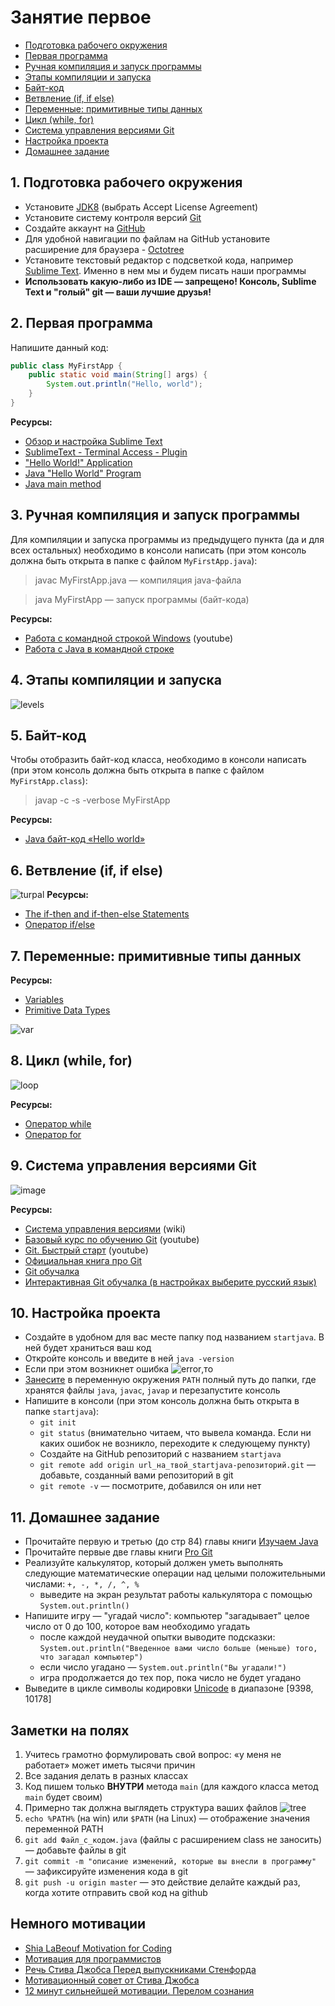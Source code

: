 # Занятие первое

- [Подготовка рабочего окружения](#1)
- [Первая программа](#2)
- [Ручная компиляция и запуск программы](#3)
- [Этапы компиляции и запуска](#4)
- [Байт-код](#5)
- [Ветвление (if, if else)](#6)
- [Переменные: примитивные типы данных](#7)
- [Цикл (while, for)](#8)
- [Система управления версиями Git](#9)
- [Настройка проекта](#10)
- [Домашнее задание](#11)

## <a name="1">1. Подготовка рабочего окружения</a>
- Установите [JDK8](http://www.oracle.com/technetwork/java/javase/downloads/jdk8-downloads-2133151.html) (выбрать Accept License Agreement)
- Установите систему контроля версий [Git](http://git-scm.com/downloads)
- Создайте аккаунт на [GitHub](https://github.com/)
- Для удобной навигации по файлам на GitHub установите расширение для браузера - [Octotree](https://habrahabr.ru/post/223527/)
- Установите текстовый редактор с подсветкой кода, например [Sublime Text](https://www.sublimetext.com/). Именно в нем мы и будем писать наши программы
- **Использовать какую-либо из IDE — запрещено! Консоль, Sublime Text и "голый" git — ваши лучшие друзья!**

## <a name="2">2. Первая программа</a>

Напишите данный код:

``` java
public class MyFirstApp {	
	public static void main(String[] args) {
		System.out.println("Hello, world");
	}
}
```
**Ресурсы:**
- [Обзор и настройка Sublime Text](https://xakep.ru/2014/07/28/sublime-text-not-for-coding/)
- [SublimeText - Terminal Access - Plugin](https://www.youtube.com/watch?v=4hZvb8sr1cE)
- ["Hello World!" Application](https://docs.oracle.com/javase/tutorial/getStarted/application/index.html)
- [Java "Hello World" Program](https://www.journaldev.com/481/java-hello-world-program)
- [Java main method](https://www.journaldev.com/12552/public-static-void-main-string-args-java-main-method)

## <a name="3">3. Ручная компиляция и запуск программы</a>
Для компиляции и запуска программы из предыдущего пункта (да и для всех остальных) необходимо в консоли написать (при этом консоль должна быть открыта в папке с файлом `MyFirstApp.java`):
>javac MyFirstApp.java — компиляция java-файла

>java MyFirstApp — запуск программы (байт-кода)

**Ресурсы:**
- [Работа с командной строкой Windows](https://www.youtube.com/watch?v=8_tkUJhuogA) (youtube)
- [Работа с Java в командной строке](https://habr.com/post/125210/)

## <a name="4">4. Этапы компиляции и запуска</a>
![levels](https://user-images.githubusercontent.com/29703461/39407954-5ff88c7c-4bd7-11e8-96d6-1456d6673a45.png)

## <a name="5">5. Байт-код</a>
Чтобы отобразить байт-код класса, необходимо в консоли написать (при этом консоль должна быть открыта в папке с файлом `MyFirstApp.class`):
>javap -c -s -verbose MyFirstApp

**Ресурсы:**

- [Java байт-код «Hello world»](https://habr.com/post/264919/)

## <a name="6">6. Ветвление (if, if else)</a>
![turpal](https://user-images.githubusercontent.com/29703461/39215173-9afa64b4-481f-11e8-9731-fa60a8439f71.jpg)
**Ресурсы:**

- [The if-then and if-then-else Statements](https://docs.oracle.com/javase/tutorial/java/nutsandbolts/if.html)
- [Оператор if/else](http://pr0java.blogspot.ru/2015/04/ifelse.html)

## <a name="7">7. Переменные: примитивные типы данных</a>
**Ресурсы:**

- [Variables](https://docs.oracle.com/javase/tutorial/java/nutsandbolts/variables.html)
- [Primitive Data Types](https://docs.oracle.com/javase/tutorial/java/nutsandbolts/datatypes.html)

![var](https://user-images.githubusercontent.com/29703461/39386134-d0843ce6-4a7b-11e8-8a0f-94224b256386.png)

## <a name ="8">8. Цикл (while, for)</a>
![loop](https://user-images.githubusercontent.com/29703461/39228479-100883f2-4867-11e8-9d63-5d18e455aaa2.jpeg)

**Ресурсы:**

- [Оператор while](http://pr0java.blogspot.ru/2015/04/java-1.html)
- [Оператор for](http://pr0java.blogspot.ru/2015/04/for-foreach.html)

## <a name ="9">9. Система управления версиями Git</a>
![image](https://cloud.githubusercontent.com/assets/18701152/15219746/9295a2fe-186d-11e6-876b-c61cc9be71e4.png)

**Ресурсы:**

  - [Система управления версиями](https://ru.wikipedia.org/wiki/Система_управления_версиями) (wiki)
  - [Базовый курс по обучению Git](https://www.youtube.com/playlist?list=PLIU76b8Cjem5B3sufBJ_KFTpKkMEvaTQR) (youtube)
  - [Git. Быстрый старт](https://www.youtube.com/watch?v=4-NX17Ip-xQ&list=PLmRNNqEA7JoM77hOJkPrLOfJQGizCLR3P) (youtube)
  - [Официальная книга про Git](https://git-scm.com/book/ru/v2)
  - [Git обучалка](https://githowto.com/ru)
  - [Интерактивная Git обучалка (в настройках выберите русский язык)](http://learngitbranching.js.org)
  
## <a name="10">10. Настройка проекта</a>
- Создайте в удобном для вас месте папку под названием `startjava`. В ней будет храниться ваш код
- Откройте консоль и введите в ней `java -version`
- Если при этом возникнет ошибка
![error](https://user-images.githubusercontent.com/29703461/39296698-4796325e-494a-11e8-8ac5-53cf4b3c3e6d.jpg),то
- [Занесите](https://www.java.com/ru/download/help/path.xml) в переменную окружения `PATH` полный путь до папки, где хранятся файлы `java`, `javac`, `javap` и перезапустите консоль
- Напишите в консоли (при этом консоль должна быть открыта в папке `startjava`): 
  - `git init`
  - `git status` (внимательно читаем, что вывела команда. Если ни каких ошибок не возникло, переходите к следующему пункту)
  - Создайте на GitHub репозиторий с названием `startjava`
  - `git remote add origin url_на_твой_startjava-репозиторий.git` — добавьте, созданный вами репозиторий в git
  - `git remote -v` — посмотрите, добавился он или нет

## <a name="11">11. Домашнее задание</a>
- Прочитайте первую и третью (до стр 84) главы книги [Изучаем Java](https://www.ozon.ru/context/detail/id/7821666/)
- Прочитайте первые две главы книги [Pro Git](https://git-scm.com/book/ru/v2)
- Реализуйте калькулятор, который должен уметь выполнять следующие математические операции над целыми положительными числами: `+, -, *, /, ^, %`
  - выведите на экран результат работы калькулятора с помощью `System.out.println()`
- Напишите игру — "угадай число": компьютер "загадывает" целое число от 0 до 100, которое вам необходимо угадать
  - после каждой неудачной опытки выводите подсказки: `System.out.println("Введенное вами число больше (меньше) того, что загадал компьютер")`
  - если число угадано — `System.out.println("Вы угадали!")`
  - игра продолжается до тех пор, пока число не будет угадано
- Выведите в цикле символы кодировки [Unicode](https://ru.wikipedia.org/wiki/Юникод) в диапазоне [9398, 10178]

## Заметки на полях
1. Учитесь грамотно формулировать свой вопрос: «у меня не работает» может иметь тысячи причин
2. Все задания делать в разных классах
3. Код пишем только **ВНУТРИ** метода `main` (для каждого класса метод `main` будет своим)
4. Примерно так должна выглядеть структура ваших файлов
![tree](https://user-images.githubusercontent.com/29703461/39294598-d3a1c94e-4944-11e8-97f4-84f3bc5d2d6c.png)
5. `echo %PATH%` (на win) или `$PATH` (на Linux) — отображение значения переменной PATH
6. `git add Файл_с_кодом.java` (файлы с расширением class не заносить) — добавьте файлы в git
7. `git commit -m "описание изменений, которые вы внесли в программу"` — зафиксируйте изменения кода в git
8. `git push -u origin master` — это действие делайте каждый раз, когда хотите отправить свой код на github

## Немного мотивации
- [Shia LaBeouf Motivation for Coding](https://youtu.be/J1usv2Hn-pU)
- [Мотивация для программистов](https://www.youtube.com/watch?v=NOVaNe3jx6c)
- [Речь Стива Джобса Перед выпускниками Стенфорда](https://www.youtube.com/watch?v=WVz9E7o1mmk)
- [Мотивационный совет от Стива Джобса](https://www.youtube.com/watch?v=Z2qSUZ1o47U)
- [12 минут сильнейшей мотивации. Перелом сознания](https://www.youtube.com/watch?v=69MkvKrraC0)
